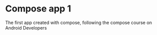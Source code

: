# Compose app 1
 The first app created with compose, following the compose course on Android Developers
